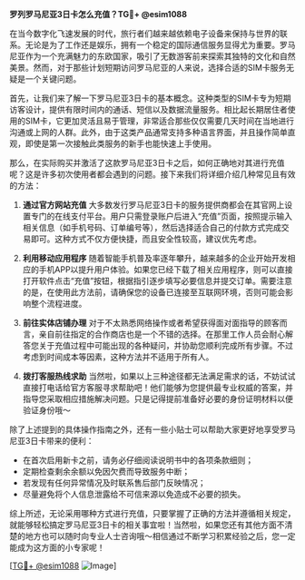 **罗列罗马尼亚3日卡怎么充值？TG💪+ @esim1088**

在当今数字化飞速发展的时代，旅行者们越来越依赖电子设备来保持与世界的联系。无论是为了工作还是娱乐，拥有一个稳定的国际通信服务显得尤为重要。罗马尼亚作为一个充满魅力的东欧国家，吸引了无数游客前来探索其独特的文化和自然美景。然而，对于那些计划短期访问罗马尼亚的人来说，选择合适的SIM卡服务无疑是一个关键问题。

首先，让我们来了解一下罗马尼亚3日卡的基本概念。这种类型的SIM卡专为短期访客设计，提供有限时间内的通话、短信以及数据流量服务。相比起长期居住者使用的SIM卡，它更加灵活且易于管理，非常适合那些仅仅需要几天时间在当地进行沟通或上网的人群。此外，由于这类产品通常支持多种语言界面，并且操作简单直观，即使是第一次接触此类服务的新手也能快速上手使用。

那么，在实际购买并激活了这款罗马尼亚3日卡之后，如何正确地对其进行充值呢？这是许多初次使用者都会遇到的问题。接下来我们将详细介绍几种常见且有效的方法：

1. **通过官方网站充值**
   大多数发行罗马尼亚3日卡的服务提供商都会在其官网上设置专门的在线支付平台。用户只需登录账户后进入“充值”页面，按照提示输入相关信息（如手机号码、订单编号等），然后选择适合自己的付款方式完成交易即可。这种方式不仅方便快捷，而且安全性较高，建议优先考虑。
   
2. **利用移动应用程序**
   随着智能手机普及率逐年攀升，越来越多的企业开始开发相应的手机APP以提升用户体验。如果您已经下载了相关应用程序，则可以直接打开软件点击“充值”按钮，根据指引逐步填写必要信息并提交订单。需要注意的是，在使用此方法前，请确保您的设备已连接至互联网环境，否则可能会影响整个流程进度。

3. **前往实体店铺办理**
   对于不太熟悉网络操作或者希望获得面对面指导的顾客而言，亲自前往指定的合作商店也是一个不错的选择。在那里工作人员会耐心解答您关于充值过程中可能出现的各种疑问，并协助您顺利完成所有步骤。不过考虑到时间成本等因素，这种方法并不适用于所有人。

4. **拨打客服热线求助**
   当然啦，如果以上三种途径都无法满足需求的话，不妨试试直接打电话给官方客服寻求帮助吧！他们能够为您提供最专业权威的答案，并指导您采取相应措施解决问题。只是记得提前准备好必要的身份证明材料以便验证身份哦～

除了上述提到的具体操作指南之外，还有一些小贴士可以帮助大家更好地享受罗马尼亚3日卡带来的便利：
- 在首次启用新卡之前，请务必仔细阅读说明书中的各项条款细则；
- 定期检查剩余余额以免因欠费而导致服务中断；
- 若发现有任何异常情况及时联系售后部门反映情况；
- 尽量避免将个人信息泄露给不可信来源以免造成不必要的损失。

综上所述，无论采用哪种方式进行充值，只要掌握了正确的方法并遵循相关规定，就能够轻松搞定罗马尼亚3日卡的相关事宜啦！当然啦，如果您还有其他方面不清楚的地方也可以随时向专业人士咨询哦～相信通过不断学习积累经验之后，您一定能成为这方面的小专家呢！

[[TG💪+ @esim1088](https://t.me/s/esim1088) ![Image](https://i.postimg.cc/4NQfJmqS/Snipaste-2025-05-13-00-14-12.png)]